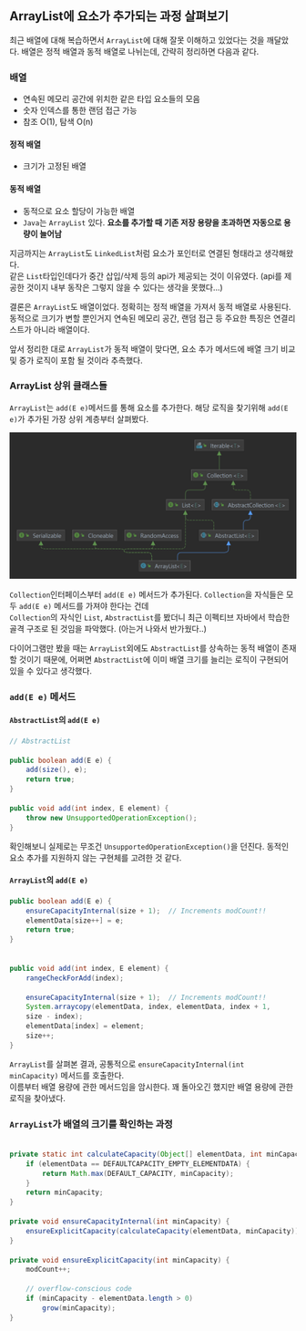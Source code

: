 ## ArrayList에 요소가 추가되는 과정 살펴보기

최근 배열에 대해 복습하면서 `ArrayList`에 대해 잘못 이해하고 있었다는 것을 깨달았다.
배열은 정적 배열과 동적 배열로 나뉘는데, 간략히 정리하면 다음과 같다.

### 배열
- 연속된 메모리 공간에 위치한 같은 타입 요소들의 모음
- 숫자 인덱스를 통한 랜덤 접근 가능
- 참조 O(1), 탐색 O(n)

#### 정적 배열
- 크기가 고정된 배열

#### 동적 배열
- 동적으로 요소 할당이 가능한 배열
- `Java`는 `ArrayList` 있다. **요소를 추가할 때 기존 저장 용량을 초과하면 자동으로 용량이 늘어남**


지금까지는 `ArrayList`도 `LinkedList`처럼 요소가 포인터로 연결된 형태라고 생각해왔다.  
같은 `List`타입인데다가 중간 삽입/삭제 등의 api가 제공되는 것이 이유였다. (api를 제공한 것이지 내부 동작은 그렇지 않을 수 있다는 생각을 못했다...)  

결론은 `ArrayList`도 배열이었다. 정확히는 정적 배열을 가져서 동적 배열로 사용된다.  
동적으로 크기가 변할 뿐인거지 연속된 메모리 공간, 랜덤 접근 등 주요한 특징은 연결리스트가 아니라 배열이다.   

앞서 정리한 대로 `ArrayList`가 동적 배열이 맞다면, 요소 추가 메서드에 배열 크기 비교 및 증가 로직이 포함 될 것이라 추측했다.

### ArrayList 상위 클래스들

`ArrayList`는 `add(E e)`메서드를 통해 요소를 추가한다. 해당 로직을 찾기위해 `add(E e)`가 추가된 가장 상위 계층부터 살펴봤다.
 
<img src="ArrayList Diagram.png" width="700">


`Collection`인터페이스부터 `add(E e)` 메서드가 추가된다. `Collection`을 자식들은 모두 `add(E e)` 메서드를 가져야 한다는 건데  
`Collection`의 자식인 `List`, `AbstractList`를 봤더니 최근 이펙티브 자바에서 학습한 골격 구조로 된 것임을 파악했다. (아는거 나와서 반가웠다..)

다이어그램만 봤을 때는 `ArrayList`외에도 `AbstractList`를 상속하는 동적 배열이 존재할 것이기 때문에, 어쩌면 `AbstractList`에 이미 배열 크기를 늘리는 로직이 구현되어 있을 수 있다고 생각했다.


### `add(E e)` 메서드

#### `AbstractList`의 `add(E e)`

```java
// AbstractList

public boolean add(E e) {
    add(size(), e);
    return true;
}

public void add(int index, E element) {
    throw new UnsupportedOperationException();
}
```

확인해보니 실제로는 무조건 `UnsupportedOperationException()`을 던진다. 동적인 요소 추가를 지원하지 않는 구현체를 고려한 것 같다.   


#### `ArrayList`의 `add(E e)`
```java
public boolean add(E e) {
    ensureCapacityInternal(size + 1);  // Increments modCount!!
    elementData[size++] = e;
    return true;
}


public void add(int index, E element) {
    rangeCheckForAdd(index);

    ensureCapacityInternal(size + 1);  // Increments modCount!!
    System.arraycopy(elementData, index, elementData, index + 1,
    size - index);
    elementData[index] = element;
    size++;
}
```

`ArrayList`를 살펴본 결과, 공통적으로 `ensureCapacityInternal(int minCapacity)` 메서드를 호출한다.  
이름부터 배열 용량에 관한 메서드임을 암시한다. 꽤 돌아오긴 했지만 배열 용량에 관한 로직을 찾아냈다.  

### `ArrayList`가 배열의 크기를 확인하는 과정

```java

private static int calculateCapacity(Object[] elementData, int minCapacity) {
    if (elementData == DEFAULTCAPACITY_EMPTY_ELEMENTDATA) {
        return Math.max(DEFAULT_CAPACITY, minCapacity);
    }
    return minCapacity;
}

private void ensureCapacityInternal(int minCapacity) {
    ensureExplicitCapacity(calculateCapacity(elementData, minCapacity));
}

private void ensureExplicitCapacity(int minCapacity) {
    modCount++;

    // overflow-conscious code
    if (minCapacity - elementData.length > 0)
        grow(minCapacity);
}

```